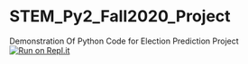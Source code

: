 # STEM_Py2_Fall2020_Project
Demonstration Of Python Code for Election Prediction Project
[![Run on Repl.it](https://repl.it/badge/github/dant98x00000001/STEM_Py2_Fall2020_Project)](https://repl.it/github/dant98x00000001/STEM_Py2_Fall2020_Project)